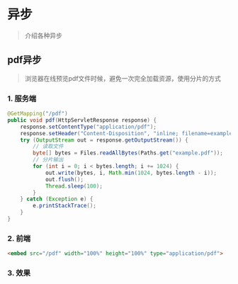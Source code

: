 # 异步

> 介绍各种异步


## pdf异步

> 浏览器在线预览pdf文件时候，避免一次完全加载资源，使用分片的方式

### 1. 服务端

```java
@GetMapping("/pdf")
public void pdf(HttpServletResponse response) {
    response.setContentType("application/pdf");
    response.setHeader("Content-Disposition", "inline; filename=example.pdf");
    try (OutputStream out = response.getOutputStream()) {
        // 读取文件
        byte[] bytes = Files.readAllBytes(Paths.get("example.pdf"));
        // 分片输出
        for (int i = 0; i < bytes.length; i += 1024) {
            out.write(bytes, i, Math.min(1024, bytes.length - i));
            out.flush();
            Thread.sleep(100);
        }
    } catch (Exception e) {
        e.printStackTrace();
    }
}
```

### 2. 前端

```html
<embed src="/pdf" width="100%" height="100%" type="application/pdf">
```

### 3. 效果



